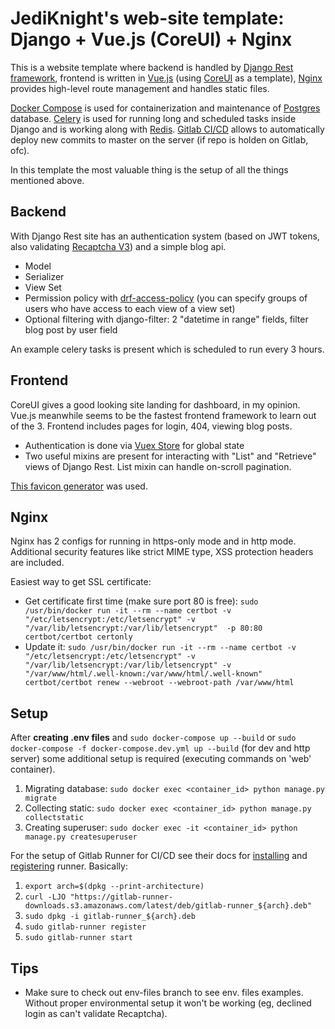 # JediKnight's web-site template: Django + Vue.js (CoreUI) + Nginx

This is a website template where backend is handled by [Django Rest framework](https://www.django-rest-framework.org/), 
frontend is written in [Vue.js](https://vuejs.org/index.html) (using [CoreUI](https://github.com/coreui/coreui-vue) 
as a template), [Nginx](https://nginx.org/) provides high-level route management and handles static files. 

[Docker Compose](https://docs.docker.com/compose/) is used for containerization and maintenance of 
[Postgres](https://www.postgresql.org/) database. [Celery](https://docs.celeryq.dev/en/stable/) is used for running 
long and scheduled tasks inside Django and is working along with [Redis](https://redis.io/). 
[Gitlab CI/CD](https://docs.gitlab.com/ee/ci/) allows to automatically deploy new commits to master on the
server (if repo is holden on Gitlab, ofc).

In this template the most valuable thing is the setup of all the things mentioned above.

## Backend

With Django Rest site has an authentication system (based on JWT tokens, also validating 
[Recaptcha V3](https://www.google.com/recaptcha/about/)) and a simple blog api.

- Model
- Serializer
- View Set
- Permission policy with [drf-access-policy](https://github.com/rsinger86/drf-access-policy) (you can specify groups 
of users who have access to each view of a view set)
- Optional filtering with django-filter: 2 "datetime in range" fields, filter blog post by user field

An example celery tasks is present which is scheduled to run every 3 hours.

## Frontend

CoreUI gives a good looking site landing for dashboard, in my opinion. Vue.js meanwhile seems to be the fastest 
frontend framework to learn out of the 3. Frontend includes pages for login, 404, viewing blog posts.

- Authentication is done via [Vuex Store](https://vuex.vuejs.org/guide/) for global state
- Two useful mixins are present for interacting with "List" and "Retrieve" views of Django Rest. List mixin can handle
on-scroll pagination.

[This favicon generator](https://realfavicongenerator.net/) was used.

## Nginx

Nginx has 2 configs for running in https-only mode and in http mode. Additional security features like 
strict MIME type, XSS protection headers are included.

Easiest way to get SSL certificate:

- Get certificate first time (make sure port 80 is free):
`sudo /usr/bin/docker run -it --rm --name certbot -v "/etc/letsencrypt:/etc/letsencrypt" -v "/var/lib/letsencrypt:/var/lib/letsencrypt"  -p 80:80 certbot/certbot certonly`
- Update it:
`sudo /usr/bin/docker run -it --rm --name certbot -v "/etc/letsencrypt:/etc/letsencrypt" -v "/var/lib/letsencrypt:/var/lib/letsencrypt" -v "/var/www/html/.well-known:/var/www/html/.well-known" certbot/certbot renew --webroot --webroot-path /var/www/html`

## Setup

After **creating .env files** and `sudo docker-compose up --build` or `sudo docker-compose -f docker-compose.dev.yml up --build` 
(for dev and http server) some additional setup is required (executing commands on 'web' container).

1. Migrating database: `sudo docker exec <container_id> python manage.py migrate`
2. Collecting static: `sudo docker exec <container_id> python manage.py collectstatic`
3. Creating superuser: `sudo docker exec -it <container_id> python manage.py createsuperuser`

For the setup of Gitlab Runner for CI/CD see their docs for [installing](https://docs.gitlab.com/runner/install/linux-manually.html)
and [registering](https://docs.gitlab.com/runner/register/index.html) runner. Basically:

1. `export arch=$(dpkg --print-architecture)`
2. `curl -LJO "https://gitlab-runner-downloads.s3.amazonaws.com/latest/deb/gitlab-runner_${arch}.deb"`
3. `sudo dpkg -i gitlab-runner_${arch}.deb`
4. `sudo gitlab-runner register`
5. `sudo gitlab-runner start`

## Tips

- Make sure to check out env-files branch to see env. files examples. Without proper
environmental setup it won't be working (eg, declined login as can't validate Recaptcha).
